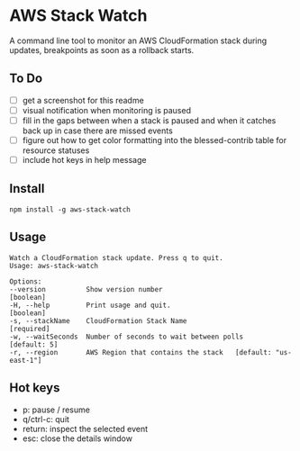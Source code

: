 AWS Stack Watch
===============

A command line tool to monitor an AWS CloudFormation stack during updates, breakpoints as soon as a rollback starts.

To Do
-----

- [ ] get a screenshot for this readme
- [ ] visual notification when monitoring is paused
- [ ] fill in the gaps between when a stack is paused and when it catches back up in case there are missed events
- [ ] figure out how to get color formatting into the blessed-contrib table for resource statuses
- [ ] include hot keys in help message

Install
-------

    npm install -g aws-stack-watch

Usage
-----

    Watch a CloudFormation stack update. Press q to quit.
    Usage: aws-stack-watch

    Options:
    --version          Show version number                               [boolean]
    -H, --help         Print usage and quit.                             [boolean]
    -s, --stackName    CloudFormation Stack Name                        [required]
    -w, --waitSeconds  Number of seconds to wait between polls        [default: 5]
    -r, --region       AWS Region that contains the stack   [default: "us-east-1"]

Hot keys
--------

* p: pause / resume
* q/ctrl-c: quit
* return: inspect the selected event
* esc: close the details window